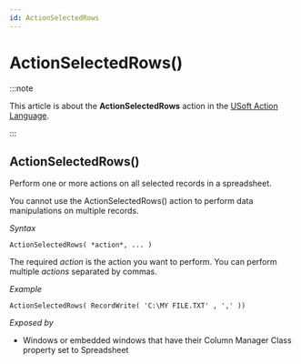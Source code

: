 ```yaml
---
id: ActionSelectedRows
---
```


# ActionSelectedRows()




:::note

This article is about the **ActionSelectedRows** action in the [USoft Action Language](/docs/Task_flow/Action_Language_reference/USoft_Action_Language.md).

:::

## **ActionSelectedRows()**

Perform one or more actions on all selected records in a spreadsheet.

You cannot use the ActionSelectedRows() action to perform data manipulations on multiple records.

*Syntax*

```
ActionSelectedRows( *action*, ... )
```

The required *action* is the action you want to perform. You can perform multiple *actions* separated by commas.

*Example*

```
ActionSelectedRows( RecordWrite( 'C:\MY FILE.TXT' , ',' ))
```

*Exposed by*

- Windows or embedded windows that have their Column Manager Class property set to Spreadsheet